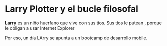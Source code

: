 # Larry Plotter y el bucle filosofal

**Larry** es un niño huerfano que vive con sus tios.
Sus tíos le putean , porque le obligan a usar Internet Explorer

Por eso, un día LArry se apunta a un bootcamp de desarrollo mobile.
